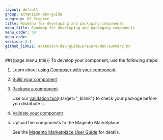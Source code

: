 ```yaml
---
layout: default
group: extension-dev-guide
subgroup: 02_Prepare
title: Roadmap for developing and packaging components
menu_title: Roadmap for developing and packaging components
menu_order: 50
menu_node:
version: 2.1
github_link21: extension-dev-guide/prepare/dev-summary.md
---
```


##{{page.menu_title}}
To develop your component, use the following steps:

1.	Learn about <a href="{{site.gdeurl21}}extension-dev-guide/build/composer-integration.html">using Composer with your component</a>.
2.	<a href="{{site.gdeurl21}}extension-dev-guide/build/build.html" target="_blank">Build your component</a>
3.	<a href="{{site.gdeurl21}}extension-dev-guide/package/package_module.html" target="_blank">Package a component</a>

	Use our [validation tool](https://github.com/magento/marketplace-tools){:target="_blank"} to check your package before you distribute it.

4.	<a href="{{site.gdeurl21}}extension-dev-guide/validate/test-module.html">Validate your component</a>
4.	Upload the components to the Magento Marketplace.

	See the <a href="http://docs.magento.com/marketplace/user_guide/getting-started.html" target="_blank">Magento Marketplace User Guide</a> for details.
